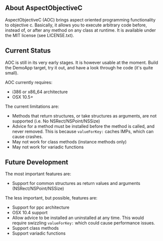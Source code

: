 ## About AspectObjectiveC

AspectObjectiveC (AOC) brings aspect oriented programming functionality
to objective c. Basically, it allows you to execute arbitrary code
before, instead of, or after any method on any class at runtime. It is
available under the MIT license (see LICENSE.txt).

## Current Status

AOC is still in its very early stages. It is however usable at the
moment. Build the DemoApp target, try it out, and have a look through
he code (it's quite small).

AOC currently requires:

 - i386 or x86_64 architecture
 - OSX 10.5+

The current limitations are:

 - Methods that return structures, or take structures as arguments, 
   are not supported (i.e. No NSRect/NSPoint/NSSize)
 - Advice for a method must be installed before the method is called,
   and never removed. This is because <code>valueForKey:</code> caches
   IMPs, which can cause crashes.
 - May not work for class methods (instance methods only)
 - May not work for variadic functions

## Future Development

The most important features are:

 - Support for common structures as return values and arguments 
   (NSRect/NSPoint/NSSize)
 
The less important, but possible, features are:

 - Support for ppc architecture
 - OSX 10.4 support
 - Allow advice to be installed an uninstalled at any time.
   This would require swizzling <code>valueForKey:</code> which could
   cause performance issues.
 - Support class methods
 - Support variadic functions
